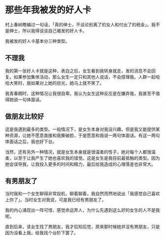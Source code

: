 # 那些年我被发的好人卡

村上春树瞎编过一句话，「真的绅士，不谈论别离了的女人和付出了的税金」。我不是绅士，所以我得谈谈自己被发的好人卡。

我被发的好人卡基本分三种类型。

## 不理我

我的第一张好人卡就是这种，表白之后，女生看到我转身就走，发的消息不会回复。如果参加集体活动，那么女生一定只和其他人说话，不会搭理我。人群一起哈哈大笑时，我如果对上她的目光，她马上就不笑了。

我青春期时，这种情况让我很自卑。我认为女生这种反应是在嫌弃我，我甚至不值得她说一句体面话。

## 做朋友比较好

这是我遇到最多的类型。一般情况下，是女生本身对我没兴趣，但是我又能提供某种资源，让她不愿意直接和我撕破脸，于是愿意和我说一两句体面话。有这一两句体面话之后，我也好下台。

当然，还有另外一种情况，就是女生本身就是很温柔的性子，她对每个人都很温柔，以至于让我产生了她也喜欢我的错觉。这是女生是我目前最抵触的类型。因为她会误导我，让我投入更多的时间和精力，最后给我造成的心理落差也非常大。

## 有男朋友了

当时我和一个女生聊得非常投机，聊着聊着，我自然而然地说出「我感觉自己喜欢上你了」。当时女生对我说，可是我已经有男朋友了。

我的内心涌现出一阵可惜，感觉命运弄人，为什么先遇到这么好的女生的人不是我呢。

直到后来，该女生找了男朋友，我才后知后觉，原来那时候她并没有男朋友，只是因为没看上我，给我找个台阶下罢了。